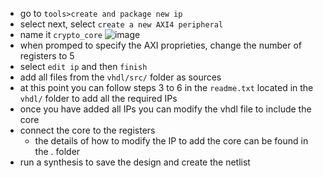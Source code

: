 - go to `tools>create and package new ip`
- select next, select `create a new AXI4 peripheral`
- name it `crypto_core`
  ![image](https://github.com/Giuseppe-La-Capra/embedded-LINUX-crypto-core/edit/master/ip/)
- when promped to specify the AXI proprieties, change the number of registers to 5
- select `edit ip` and then `finish`
- add all files from the `vhdl/src/` folder as sources 
- at this point you can follow steps 3 to 6 in the `readme.txt` located in the `vhdl/` folder to add all the required IPs
- once you have added all IPs you can modify the vhdl file to include the core 
- connect the core to the registers
  - the details of how to modify the IP to add the core can be found in the . folder
- run a synthesis to save the design and create the netlist  
